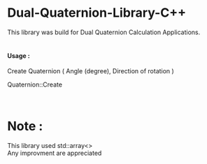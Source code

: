 # Dual-Quaternion-Library-C++

This library was build for Dual Quaternion Calculation Applications. <br><br>

<h4>Usage : </h4>
<p>Create Quaternion ( Angle (degree), Direction of rotation )</p>
<p>Quaternion::Create </p><br>

# Note : 
This library used std::array<> <br>
Any improvment are appreciated
